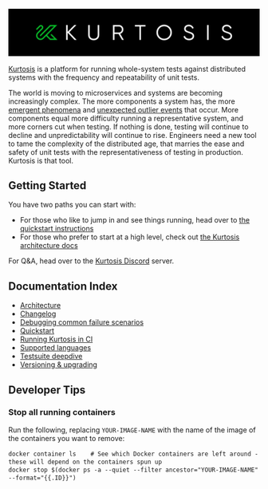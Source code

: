 ![](./images/horizontal-logo.jpg)

[Kurtosis](https://www.kurtosistech.com) is a platform for running whole-system tests against distributed systems with the frequency and repeatability of unit tests.

The world is moving to microservices and systems are becoming increasingly complex. The more components a system has, the more [emergent phenomena](https://en.wikipedia.org/wiki/Emergence) and [unexpected outlier events](https://en.wikipedia.org/wiki/Black_swan_theory) that occur. More components equal more difficulty running a representative system, and more corners cut when testing. If nothing is done, testing will continue to decline and unpredictability will continue to rise. Engineers need a new tool to tame the complexity of the distributed age, that marries the ease and safety of unit tests with the representativeness of testing in production. Kurtosis is that tool.

Getting Started
---------------
You have two paths you can start with:

* For those who like to jump in and see things running, head over to [the quickstart instructions](./quickstart.md)
* For those who prefer to start at a high level, check out [the Kurtosis architecture docs](./architecture.md)

For Q&A, head over to the [Kurtosis Discord](https://discord.gg/6Jjp9c89z9) server.

Documentation Index
------------------------

* [Architecture](./architecture.md)
* [Changelog](./changelog.md) 
* [Debugging common failure scenarios](./debugging-failed-tests.md)
* [Quickstart](./quickstart.md)
* [Running Kurtosis in CI](./running-in-ci.md)
* [Supported languages](./supported-languages.md)
* [Testsuite deepdive](./testsuite-details.md)
* [Versioning & upgrading](./versioning-and-upgrading.md)

Developer Tips
---------------
### Stop all running containers
Run the following, replacing `YOUR-IMAGE-NAME` with the name of the image of the containers you want to remove:

```
docker container ls    # See which Docker containers are left around - these will depend on the containers spun up
docker stop $(docker ps -a --quiet --filter ancestor="YOUR-IMAGE-NAME" --format="{{.ID}}")
```
